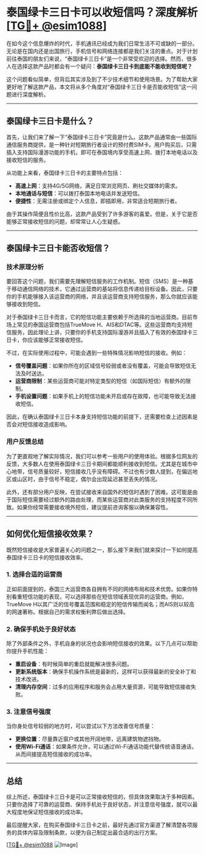 # 泰国绿卡三日卡可以收短信吗？深度解析[[TG💪+ @esim1088](https://t.me/s/esim1088)]

在如今这个信息爆炸的时代，手机通讯已经成为我们日常生活不可或缺的一部分。无论是在国内还是出国旅行，手机信号和网络连接都是我们关注的重点。对于计划前往泰国的朋友们来说，“泰国绿卡三日卡”是一个非常受欢迎的选择。然而，很多人在选择这款产品时都会有一个疑问：**泰国绿卡三日卡到底能不能收到短信呢？**

这个问题看似简单，但背后其实涉及到了不少技术细节和使用场景。为了帮助大家更好地了解这款产品，本文将从多个角度对“泰国绿卡三日卡是否能收短信”这一问题进行深度解析。

---

## 泰国绿卡三日卡是什么？

首先，让我们来了解一下“泰国绿卡三日卡”究竟是什么。这款产品通常由一些国际通信服务商提供，是一种针对短期旅行者设计的预付费SIM卡。用户购买后，只需插入支持国际漫游功能的手机，即可在泰国境内享受高速上网、拨打本地电话以及接收短信的服务。

从功能上来看，泰国绿卡三日卡的主要特点包括：
- **高速上网**：支持4G/5G网络，满足日常浏览网页、刷社交媒体的需求。
- **本地通话与短信**：可以拨打泰国本地电话并发送短信。
- **便捷性**：无需注册或绑定个人信息，即插即用，非常适合短期旅行者。

由于其操作简便且性价比高，这款产品受到了许多游客的喜爱。但是，关于它是否能够正常接收短信的问题，却常常让人心生疑惑。

---

## 泰国绿卡三日卡能否收短信？

### 技术原理分析

要回答这个问题，我们需要先理解短信服务的工作机制。短信（SMS）是一种基于移动通信网络的技术，它通过运营商的基站将信息传递给目标设备。因此，只要你的手机能够接入该运营商的网络，并且该运营商支持短信服务，那么你就应该能够接收到短信。

对于泰国绿卡三日卡而言，它的短信功能主要依赖于所选择的当地运营商。目前市场上常见的泰国运营商包括TrueMove H、AIS和DTAC等。这些运营商均支持短信服务，因此理论上讲，只要你的手机支持国际漫游并且插入了有效的泰国绿卡三日卡，你应该能够正常接收短信。

不过，在实际使用过程中，可能会遇到一些特殊情况影响短信的接收。例如：
- **信号覆盖问题**：如果你所在的区域信号较弱或者没有覆盖，可能会导致短信无法及时送达。
- **运营商限制**：某些运营商可能对特定类型的短信（如国际短信）有额外的限制。
- **手机设置问题**：如果手机上的短信功能未开启或存在故障，也可能导致无法接收短信。

因此，在确认泰国绿卡三日卡本身支持短信功能的前提下，还需要检查上述因素是否会对短信接收造成影响。

### 用户反馈总结

为了更直观地了解实际情况，我们可以参考一些用户的使用体验。根据多位网友的反馈，大多数人在使用泰国绿卡三日卡期间都能顺利接收到短信。尤其是在城市中心地带，信号质量较好，短信接收几乎没有障碍。不过也有少数人提到，在偏远地区或山区时，由于信号不稳定，偶尔会出现延迟甚至丢失的情况。

此外，还有部分用户反映，在尝试接收来自国外的短信时遇到了困难。这可能是由于国际短信需要经过额外的路由处理，而某些运营商对此类服务的支持程度不同所致。如果你经常需要接收境外短信，建议提前咨询客服以确保兼容性。

---

## 如何优化短信接收效果？

既然短信接收是大家普遍关心的问题之一，那么接下来我们就来探讨一下如何提高泰国绿卡三日卡的短信接收效率。

### 1. 选择合适的运营商

正如前面提到的，泰国三大运营商各自拥有不同的网络布局和技术优势。如果你特别看重短信功能的表现，可以选择那些在短信领域表现优异的运营商。例如，TrueMove H以其广泛的信号覆盖范围和稳定的短信传输而闻名；而AIS则以较高的网速著称。根据自己的需求权衡利弊后做出选择。

### 2. 确保手机处于良好状态

除了外部条件之外，手机自身的状况也会影响短信接收的效果。以下几点可以帮助你提升手机性能：
- **重启设备**：有时候简单的重启就能解决很多问题。
- **更新系统版本**：确保手机操作系统是最新的，这样可以获得最新的安全补丁和技术改进。
- **清理内存空间**：过多的应用程序和服务会占用大量资源，可能导致短信接收失败。

### 3. 注意信号强度

当你身处信号较弱的地方时，可以尝试以下方法改善信号质量：
- **更换位置**：尽量靠近窗户或其他开阔地带，远离建筑物遮挡物。
- **使用Wi-Fi通话**：如果条件允许，可以通过Wi-Fi通话功能代替传统语音通话，从而间接提高短信接收的成功率。

---

## 总结

综上所述，泰国绿卡三日卡是可以正常接收短信的，但具体效果取决于多种因素。只要你选择了可靠的运营商、保持手机处于良好状态，并注意信号强度，就可以最大程度地保证短信接收的成功率。

最后提醒大家，在购买泰国绿卡三日卡之前，最好先通过官方渠道了解清楚各项服务的具体内容及限制条款，以便为自己制定出最合适的出行方案。

[[TG💪+ @esim1088](https://t.me/s/esim1088) ![Image](https://i.postimg.cc/4NQfJmqS/Snipaste-2025-05-13-00-14-12.png)]